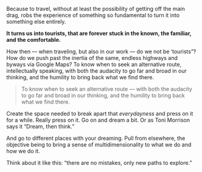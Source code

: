 
Because to travel, without at least the possibility of getting off the main drag, robs the experience of something so fundamental to turn it into something else entirely.

**It turns us into tourists, that are forever stuck in the known, the familiar, and the comfortable.**

How then — when traveling, but also in our work — do we not be ‘tourists”? How do we push past the inertia of the same, endless highways and byways via Google Maps? To know when to seek an alternative route, intellectually speaking, with both the audacity to go far and broad in our thinking, and the humility to bring back what we find there.

> To know when to seek an alternative route — with both the audacity to go far and broad in our thinking, and the humility to bring back what we find there.

Create the space needed to break apart that _everydayness_ and press on it for a while. Really press on it. Go on and dream a bit. Or as Toni Morrison says it “Dream, then think.” 

And go to different places with your dreaming. Pull from elsewhere, the objective being to bring a sense of multidimensionality to what we do and how we do it.

Think about it like this: “there are no mistakes, only new paths to explore.”